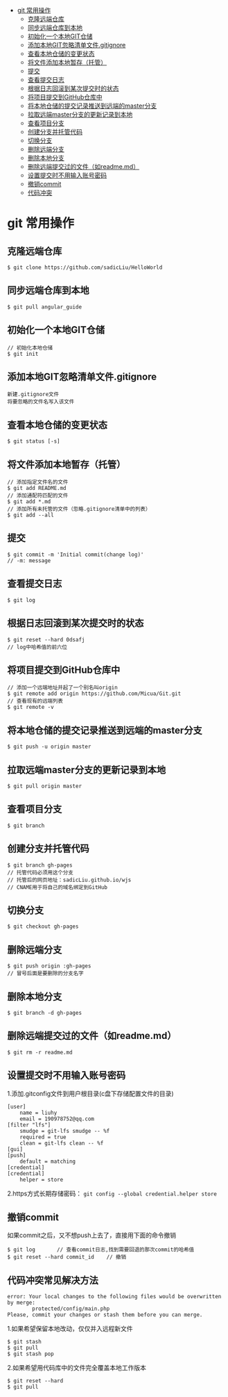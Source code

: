 <!-- TOC depthFrom:1 depthTo:6 withLinks:1 updateOnSave:1 orderedList:0 -->

- [git 常用操作](#git-常用操作)
	- [克隆远端仓库](#克隆远端仓库)
	- [同步远端仓库到本地](#同步远端仓库到本地)
	- [初始化一个本地GIT仓储](#初始化一个本地git仓储)
	- [添加本地GIT忽略清单文件.gitignore](#添加本地git忽略清单文件gitignore)
	- [查看本地仓储的变更状态](#查看本地仓储的变更状态)
	- [将文件添加本地暂存（托管）](#将文件添加本地暂存托管)
	- [提交](#提交)
	- [查看提交日志](#查看提交日志)
	- [根据日志回滚到某次提交时的状态](#根据日志回滚到某次提交时的状态)
	- [将项目提交到GitHub仓库中](#将项目提交到github仓库中)
	- [将本地仓储的提交记录推送到远端的master分支](#将本地仓储的提交记录推送到远端的master分支)
	- [拉取远端master分支的更新记录到本地](#拉取远端master分支的更新记录到本地)
	- [查看项目分支](#查看项目分支)
	- [创建分支并托管代码](#创建分支并托管代码)
	- [切换分支](#切换分支)
	- [删除远端分支](#删除远端分支)
	- [删除本地分支](#删除本地分支)
	- [删除远端提交过的文件（如readme.md）](#删除远端提交过的文件如readmemd)
	- [设置提交时不用输入账号密码](#设置提交时不用输入账号密码)
	- [撤销commit](#撤销commit)
	- [代码冲突](#代码冲突)

<!-- /TOC -->

# git 常用操作

## 克隆远端仓库
```
$ git clone https://github.com/sadicLiu/HelloWorld
```

## 同步远端仓库到本地
```
$ git pull angular_guide
```

## 初始化一个本地GIT仓储
```
// 初始化本地仓储
$ git init
```

## 添加本地GIT忽略清单文件.gitignore
```
新建.gitignore文件
将要忽略的文件名写入该文件
```

## 查看本地仓储的变更状态
```
$ git status [-s]
```

## 将文件添加本地暂存（托管）
```
// 添加指定文件名的文件
$ git add README.md
// 添加通配符匹配的文件
$ git add *.md
// 添加所有未托管的文件（忽略.gitignore清单中的列表）
$ git add --all
```

## 提交
```
$ git commit -m 'Initial commit(change log)'
// -m: message
```

## 查看提交日志
```
$ git log
```

## 根据日志回滚到某次提交时的状态
```
$ git reset --hard 0dsafj
// log中哈希值的前六位
```

## 将项目提交到GitHub仓库中
```
// 添加一个远端地址并起了一个别名叫origin
$ git remote add origin https://github.com/Micua/Git.git
// 查看现有的远端列表
$ git remote -v
```

## 将本地仓储的提交记录推送到远端的master分支
```
$ git push -u origin master
```

## 拉取远端master分支的更新记录到本地
```
$ git pull origin master
```

## 查看项目分支
```
$ git branch
```

## 创建分支并托管代码
```
$ git branch gh-pages
// 托管代码必须用这个分支
// 托管后的网页地址：sadicLiu.github.io/wjs
// CNAME用于将自己的域名绑定到GitHub
```

## 切换分支
```
$ git checkout gh-pages
```

## 删除远端分支
```
$ git push origin :gh-pages
// 冒号后面是要删除的分支名字
```

## 删除本地分支
```
$ git branch -d gh-pages
```

## 删除远端提交过的文件（如readme.md）
```
$ git rm -r readme.md
```

## 设置提交时不用输入账号密码
1.添加.gitconfig文件到用户根目录(c盘下存储配置文件的目录)
```
[user]
    name = liuhy
    email = 190978752@qq.com
[filter "lfs"]
    smudge = git-lfs smudge -- %f
    required = true
    clean = git-lfs clean -- %f
[gui]
[push]
    default = matching
[credential]
[credential]
    helper = store
```
2.https方式长期存储密码：
`git config --global credential.helper store`

## 撤销commit
如果commit之后，又不想push上去了，直接用下面的命令撤销
```
$ git log       // 查看commit日志,找到需要回退的那次commit的哈希值
$ git reset --hard commit_id    // 撤销
```

## 代码冲突常见解决方法
```
error: Your local changes to the following files would be overwritten by merge:
        protected/config/main.php
Please, commit your changes or stash them before you can merge.
```
1.如果希望保留本地改动，仅仅并入远程新文件
```
$ git stash
$ git pull
$ git stash pop
```
2.如果希望用代码库中的文件完全覆盖本地工作版本
```
$ git reset --hard
$ git pull
```